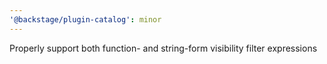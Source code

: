 ```yaml
---
'@backstage/plugin-catalog': minor
---
```


Properly support both function- and string-form visibility filter expressions
